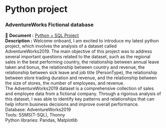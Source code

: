 # Python project

### AdventureWorks Fictional database 
:open_file_folder: **Document :** [Python + SQL Project](https://github.com/chungyuenleung/Pythonproject/blob/main/Python_and_SQL_project(Adventurework).pdf) <br>
**Description :** Welcome onboard, I am excited to introduce my latest python project, which involves the analysis of a dataset called AdventureWorks2019. The main objective of this project was to address several important questions related to the dataset, such as the regional sales in the best performing country, the relationship between annual leave taken and bonus, the relationship between country and revenue, the relationship between sick leave and job title (PersonType), the relationship between store trading duration and revenue, and the relationship between the size of stores, the number of employees, and revenue.<br>
The AdventureWorks2019 dataset is a comprehensive collection of sales and employee data from a fictional company. Through a rigorous analysis of this dataset, I was able to identify key patterns and relationships that can help inform business decisions and improve overall performance. <br>
Database: AdventureWorks2019 <br>
Tools: SSMS(T-SQL), Thonny <br>
Python libraries: Pandas, Matplotlib <br>

